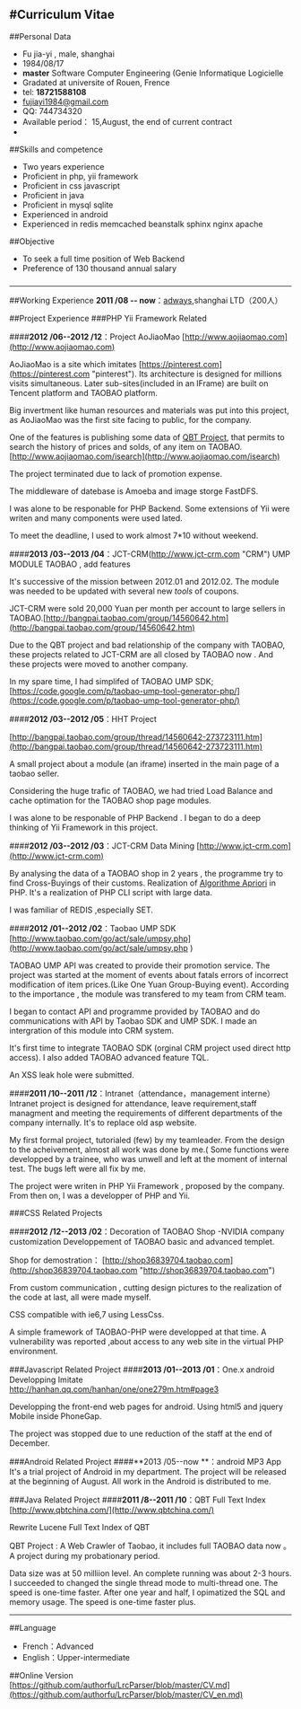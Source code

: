 #Curriculum Vitae
----------------------------

##Personal Data
- Fu jia-yi , male, shanghai
- 1984/08/17
- **master** Software Computer Engineering (Genie Informatique Logicielle
- Gradated at universite of Rouen, Frence
- tel: **18721588108**
- fujiayi1984@gmail.com
- QQ: 744734320
- Available period： 15,August, the end of current contract 
- 
##Skills and competence
- Two years experience
- Proficient in php, yii framework
- Proficient in css javascript
- Proficient in java
- Proficient in mysql sqlite
- Experienced in android
- Experienced in redis memcached beanstalk sphinx nginx apache

##Objective
- To seek a full time position of Web Backend 
- Preference of 130 thousand annual salary 

###
-----------------------------------------------------------------
##Working Experience
**2011 /08 -- now**：[adways](http://dev.adways.net/ "Adways"),shanghai LTD（200人）

##Project Experience
###PHP Yii Framework Related

####**2012 /06--2012 /12**：Project AoJiaoMao [http://www.aojiaomao.com](http://www.aojiaomao.com)

AoJiaoMao is a site which imitates [https://pinterest.com](https://pinterest.com "pinterest"). Its architecture is designed for millions visits simultaneous. Later sub-sites(included in an IFrame) are built on Tencent platform and TAOBAO platform.

Big invertment like human resources and materials was put into this project, as AoJiaoMao was the first site facing to public, for the company.

One of the features is publishing some data of [QBT Project](http://www.qbtchina.com/), that permits to search the history of prices and solds, of any item on TAOBAO.[http://www.aojiaomao.com/isearch](http://www.aojiaomao.com/isearch)

The project terminated due to lack of promotion expense.

The middleware of datebase is Amoeba and image storge FastDFS.

I was alone to be responable for PHP Backend. Some extensions of Yii were writen and many components were used lated.

To meet the deadline, I used to work almost 7*10 without weekend.

####**2013 /03--2013 /04**：JCT-CRM(http://www.jct-crm.com "CRM") UMP MODULE TAOBAO , add features 

It's successive of the mission between 2012.01 and 2012.02. The module was needed to be updated with several new *tools* of coupons.

JCT-CRM were sold 20,000 Yuan per month per account to large sellers in TAOBAO.[http://bangpai.taobao.com/group/14560642.htm](http://bangpai.taobao.com/group/14560642.htm)

Due to the QBT project and bad relationship of the company with TAOBAO, these projects related to JCT-CRM are all closed by TAOBAO now . And these projects were moved to another company.

In my spare time, I had simplifed of TAOBAO UMP SDK;
[https://code.google.com/p/taobao-ump-tool-generator-php/](https://code.google.com/p/taobao-ump-tool-generator-php/)

####**2012 /03--2012 /05**：HHT Project

[http://bangpai.taobao.com/group/thread/14560642-273723111.htm](http://bangpai.taobao.com/group/thread/14560642-273723111.htm)

A small project about a module (an iframe) inserted in the main page of a taobao seller.

Considering the huge trafic of TAOBAO, we had tried Load Balance and cache optimation for the TAOBAO shop page modules.

I was alone to be responable of PHP Backend . I began to do a deep thinking of Yii Framework in this project.


####**2012 /03--2012 /03**：JCT-CRM Data Mining [http://www.jct-crm.com](http://www.jct-crm.com)

By analysing the data of a TAOBAO shop in 2 years , the programme try to find Cross-Buyings of their customs.
Realization of [Algorithme Apriori](http://en.wikipedia.org/wiki/Apriori_algorithm "Apriori") in PHP. It's a realization of PHP CLI script with large data.

I was familiar of REDIS ,especially SET.

####**2012 /01--2012 /02**：Taobao UMP SDK [http://www.taobao.com/go/act/sale/umpsy.php](http://www.taobao.com/go/act/sale/umpsy.php )

TAOBAO UMP API was created to provide their promotion service.
The project was started at the moment of events about fatals errors of incorrect modification of item prices.(Like One Yuan Group-Buying event). According to the importance , the module was transfered to my team from CRM team.

I began to contact API and programme provided by TAOBAO and do communications with API by Taobao SDK and UMP SDK.
I made an intergration of this module into CRM system.

It's first time to integrate TAOBAO SDK (orginal CRM project used direct http access). I also added TAOBAO advanced feature TQL.

An XSS leak hole were submitted.


####**2011 /10--2011 /12**：Intranet（attendance，management interne）
Intranet project is designed for attendance, leave requirement,staff managment and meeting the requirements of different departments of the company internally. It's to replace old asp website. 

My first formal project, tutorialed (few) by my teamleader.
From the design to the acheivement, almost all work was done by me.( Some functions were developped by a trainee, who was unwell and left at the moment of internal test. The bugs left were all fix by me.

The project were writen in PHP Yii Framework , proposed by the company. From then on, I was a developper of PHP and Yii.

###CSS Related Projects

####**2012 /12--2013 /02**：Decoration of TAOBAO Shop -NVIDIA company customization
Developpement of TAOBAO basic and advanced templet.

Shop for demostration：
[http://shop36839704.taobao.com](http://shop36839704.taobao.com "http://shop36839704.taobao.com")

From custom communication , cutting design pictures to the realization of the code at last, all were made myself.

CSS compatible with ie6,7 using LessCss.

A simple framework of TAOBAO-PHP were developped at that time. A vulnerability was reported ,about access to any web site in the virtual PHP environment.

###Javascript Related Project
####**2013 /01--2013 /01**：One.x android Developping
Imitate http://hanhan.qq.com/hanhan/one/one279m.htm#page3

Developping the front-end web pages for android. Using html5 and jquery Mobile inside PhoneGap.

The project was stopped due to une reduction of the staff at the end of December.


###Android Related Project
####**2013 /05--now **：android MP3 App
It's a trial project of Android in my department. The project will be released at the beginning of August. All work in the Android is distributed to me.

###Java Related Project
####**2011 /8--2011 /10**：QBT Full Text Index [http://www.qbtchina.com/](http://www.qbtchina.com/)

Rewrite Lucene Full Text Index of QBT

QBT Project : A Web Crawler of Taobao, it includes full TAOBAO data now 。
A project during my probationary period.

Data size was at 50 milliion level. An complete running was about 2-3 hours.
I succeeded to changed the single thread mode to multi-thread one. The speed is one-time faster.
After one year and half, I opimatized the SQL and memory usage. The speed is one-time faster plus.

-------------------------------------------------------------------
##Language
- French：Advanced
- English：Upper-intermediate

##Online Version
[https://github.com/authorfu/LrcParser/blob/master/CV.md](https://github.com/authorfu/LrcParser/blob/master/CV_en.md)
